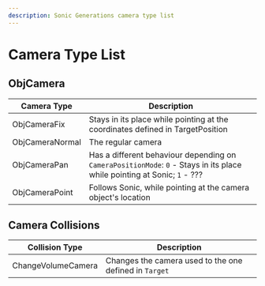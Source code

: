 ```yaml
---
description: Sonic Generations camera type list
---
```


# Camera Type List

## ObjCamera
| Camera Type     | Description                                                                                                              |
|-----------------|--------------------------------------------------------------------------------------------------------------------------|
| ObjCameraFix    | Stays in its place while pointing at the coordinates defined in TargetPosition                                           |
| ObjCameraNormal | The regular camera                                                                                                       |
| ObjCameraPan    | Has a different behaviour depending on `CameraPositionMode`: `0` - Stays in its place while pointing at Sonic; `1` - ??? |
| ObjCameraPoint  | Follows Sonic, while pointing at the camera object's location                                                            |

## Camera Collisions
| Collision Type     | Description                                                                                                              |
|--------------------|--------------------------------------------------------------------------------------------------------------------------|
| ChangeVolumeCamera | Changes the camera used to the one defined in `Target`                                                                   |